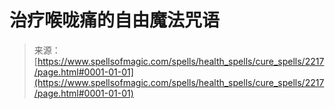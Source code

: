 <!--yml

category: 未分类

date: 2024-06-12 18:35:47

-->

# 治疗喉咙痛的自由魔法咒语

> 来源：[https://www.spellsofmagic.com/spells/health_spells/cure_spells/2217/page.html#0001-01-01](https://www.spellsofmagic.com/spells/health_spells/cure_spells/2217/page.html#0001-01-01)
